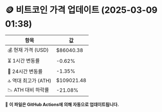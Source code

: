 # 🪙 비트코인 가격 업데이트 (2025-03-09 01:38)

| 항목                | 값 |
|--------------------|----------------|
| 💰 현재 가격 (USD) | $86040.38 |
| ⏳ 1시간 변동률    | -0.62% |
| 📆 24시간 변동률   | -1.35% |
| 🔝 역대 최고가 (ATH) | $109021.48 |
| 📉 ATH 대비 하락률 | -21.08% |

🔄 **이 파일은 GitHub Actions에 의해 자동으로 업데이트됩니다.**
